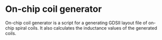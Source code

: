 # On-chip coil generator
On-chip coil generator is a script for a generating GDSII layout file of on-chip spiral coils. It also calculates the inductance values of the generated coils.

